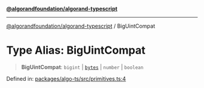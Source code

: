 [**@algorandfoundation/algorand-typescript**](../README.md)

***

[@algorandfoundation/algorand-typescript](../README.md) / BigUintCompat

# Type Alias: BigUintCompat

> **BigUintCompat**: `bigint` \| [`bytes`](bytes.md) \| `number` \| `boolean`

Defined in: [packages/algo-ts/src/primitives.ts:4](https://github.com/algorandfoundation/puya-ts/blob/89ee9cf9a58d93e3ffbb727cfadf537835799a71/packages/algo-ts/src/primitives.ts#L4)
